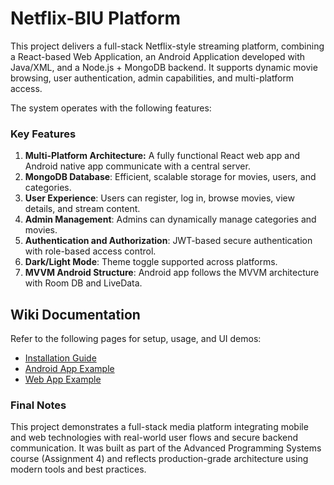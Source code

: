 # **Netflix-BIU Platform**

This project delivers a full-stack Netflix-style streaming platform, combining a React-based Web Application, an Android Application developed with Java/XML, and a Node.js + MongoDB backend. It supports dynamic movie browsing, user authentication, admin capabilities, and multi-platform access.

The system operates with the following features:

### Key Features
1. **Multi-Platform Architecture:** A fully functional React web app and Android native app communicate with a central server.
2. **MongoDB Database**: Efficient, scalable storage for movies, users, and categories.
3. **User Experience**: Users can register, log in, browse movies, view details, and stream content.
4. **Admin Management**:  Admins can dynamically manage categories and movies.
5. **Authentication and Authorization**: JWT-based secure authentication with role-based access control.
6. **Dark/Light Mode**: Theme toggle supported across platforms.
7. **MVVM Android Structure**: Android app follows the MVVM architecture with Room DB and LiveData.



##  Wiki Documentation

Refer to the following pages for setup, usage, and UI demos:

-  [Installation Guide](https://github.com/idorozin/Netflix-BIU/blob/ex4/wiki/installation.md)
-  [Android App Example](https://github.com/idorozin/Netflix-BIU/blob/ex4/wiki/android_example.md)
-  [Web App Example](https://github.com/idorozin/Netflix-BIU/blob/ex4/wiki/web_example.md)



### Final Notes
This project demonstrates a full-stack media platform integrating mobile and web technologies with real-world user flows and secure backend communication. It was built as part of the Advanced Programming Systems course (Assignment 4) and reflects production-grade architecture using modern tools and best practices.
